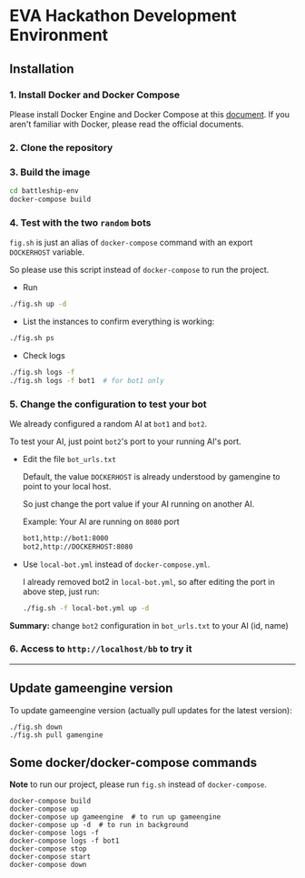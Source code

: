 # EVA Hackathon Development Environment

## Installation

### 1. Install Docker and Docker Compose

Please install Docker Engine and Docker Compose at this [document](https://docs.docker.com/compose/install/). If you aren't familiar with Docker, please read the official documents.

### 2. Clone the repository

### 3. Build the image

```sh
cd battleship-env
docker-compose build
```

### 4. Test with the two `random` bots

`fig.sh` is just an alias of `docker-compose` command with an export `DOCKERHOST` variable.

So please use this script instead of `docker-compose` to run the project.

* Run

```sh
./fig.sh up -d
```

* List the instances to confirm everything is working:

```sh
./fig.sh ps
```

* Check logs

```sh
./fig.sh logs -f
./fig.sh logs -f bot1  # for bot1 only
```

### 5. Change the configuration to test your bot

We already configured a random AI at `bot1` and `bot2`.

To test your AI, just point `bot2`'s port to your running AI's port. 

* Edit the file `bot_urls.txt`

    Default, the value `DOCKERHOST` is already understood by gamengine to point to your local host.

    So just change the port value if your AI running on another AI.

    Example: Your AI are running on `8080` port

    ```txt
    bot1,http://bot1:8000
    bot2,http://DOCKERHOST:8080
    ```

* Use `local-bot.yml` instead of `docker-compose.yml`. 

    I already removed bot2 in `local-bot.yml`, so after editing the port in above step, just run:

    ```sh
    ./fig.sh -f local-bot.yml up -d
    ```

**Summary:** change `bot2` configuration in `bot_urls.txt` to your AI (id, name)
     
### 6. Access to `http://localhost/bb` to try it

---

## Update gameengine version

To update gameengine version (actually pull updates for the latest version):

```
./fig.sh down
./fig.sh pull gamengine
```

## Some docker/docker-compose commands

**Note** to run our project, please run `fig.sh` instead of `docker-compose`.

```
docker-compose build
docker-compose up
docker-compose up gameengine  # to run up gameengine
docker-compose up -d  # to run in background
docker-compose logs -f
docker-compose logs -f bot1
docker-compose stop
docker-compose start
docker-compose down
```
